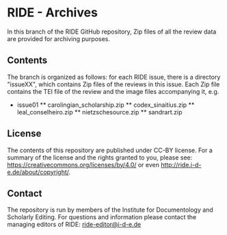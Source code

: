 # RIDE - Archives

In this branch of the RIDE GitHub repository, Zip files of all the review data are provided for archiving purposes.

## Contents
The branch is organized as follows: for each RIDE issue, there is a directory "issueXX", which contains Zip files of the reviews in this issue. Each Zip file contains the TEI file of the review and the image files accompanying it, e.g. 

* issue01
** carolingian_scholarship.zip
** codex_sinaitius.zip
** leal_conselheiro.zip
** nietzschesource.zip
** sandrart.zip

## License
The contents of this repository are published under CC-BY license. For a summary of the license and the rights granted to you, please see: https://creativecommons.org/licenses/by/4.0/ or even http://ride.i-d-e.de/about/copyright/.

## Contact
The repository is run by members of the Institute for Documentology and Scholarly Editing. For questions and information please contact the managing editors of RIDE: ride-editor@i-d-e.de

